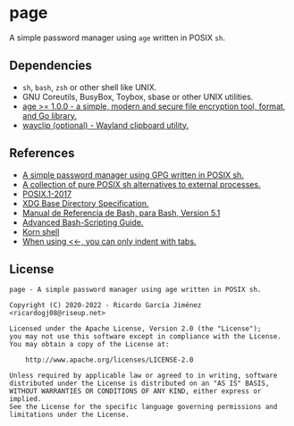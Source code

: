 # page

A simple password manager using `age` written in POSIX `sh`.

## Dependencies

* `sh`, `bash`, `zsh` or other shell like UNIX.
* GNU Coreutils, BusyBox, Toybox, sbase or other UNIX utilities.
* [age >= 1.0.0 - a simple, modern and secure file encryption tool, format, and Go library.](https://github.com/FiloSottile/age)
* [wayclip (optional) -  Wayland clipboard utility.](https://github.com/noocsharp/wayclip)

## References

* [A simple password manager using GPG written in POSIX sh.](https://github.com/dylanaraps/pash)
* [A collection of pure POSIX sh alternatives to external processes.](https://github.com/dylanaraps/pure-sh-bible)
* [POSIX.1-2017](https://pubs.opengroup.org/onlinepubs/9699919799/utilities/contents.html)
* [XDG Base Directory Specification.](https://specifications.freedesktop.org/basedir-spec/basedir-spec-latest.html)
* [Manual de Referencia de Bash, para Bash, Version 5.1](https://freakspot.net/programas/docs/bash/manual-de-referencia-de-Bash_5.1.html)
* [Advanced Bash-Scripting Guide.](https://tldp.org/LDP/abs/html/)
* [Korn shell](https://www.ibm.com/docs/en/aix/7.3?topic=shells-korn-shell)
* [When using <<-, you can only indent with tabs.](https://github.com/koalaman/shellcheck/wiki/SC1040)

## License

```text
page - A simple password manager using age written in POSIX sh.

Copyright (C) 2020-2022 - Ricardo García Jiménez <ricardogj08@riseup.net>

Licensed under the Apache License, Version 2.0 (the "License");
you may not use this software except in compliance with the License.
You may obtain a copy of the License at:

    http://www.apache.org/licenses/LICENSE-2.0

Unless required by applicable law or agreed to in writing, software
distributed under the License is distributed on an "AS IS" BASIS,
WITHOUT WARRANTIES OR CONDITIONS OF ANY KIND, either express or implied.
See the License for the specific language governing permissions and
limitations under the License.
```
